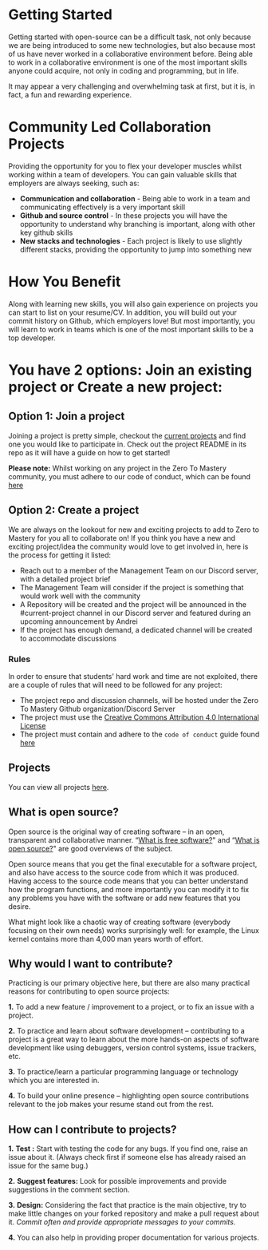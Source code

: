 # Getting Started

Getting started with open-source can be a difficult task, not only because we are being introduced to some new technologies, but also because most of us have never worked in a collaborative environment before. Being able to work in a collaborative environment is one of the most important skills anyone could acquire, not only in coding and programming, but in life.

It may appear a very challenging and overwhelming task at first, but it is, in fact, a fun and rewarding experience.

# Community Led Collaboration Projects
Providing the opportunity for you to flex your developer muscles whilst working within a team of developers. You can gain valuable skills that employers are always seeking, such as:
- **Communication and collaboration** - Being able to work in a team and communicating effectively is a very important skill
- **Github and source control** - In these projects you will have the opportunity to understand why branching is important, along with other key github skills
- **New stacks and technologies** - Each project is likely to use slightly different stacks, providing the opportunity to jump into something new

# How You Benefit
Along with learning new skills, you will also gain experience on projects you can start to list on your resume/CV. In addition, you will build out your commit history on Github, which employers love! But most importantly, you will learn to work in teams which is one of the most important skills to be a top developer.

# You have 2 options: Join an existing project or Create a new project:

## Option 1: Join a project
Joining a project is pretty simple, checkout the [current projects](https://github.com/zero-to-mastery) and find one you would like to participate in. Check out the project README in its repo as it will have a guide on how to get started!

**Please note:** Whilst working on any project in the Zero To Mastery community, you must adhere to our code of conduct, which can be found [here](https://github.com/zero-to-mastery/CodeofConduct)

## Option 2: Create a project
We are always on the lookout for new and exciting projects to add to Zero to Mastery for you all to collaborate on! If you think you have a new and exciting project/idea the community would love to get involved in, here is the process for getting it listed:
- Reach out to a member of the Management Team on our Discord server, with a detailed project brief
- The Management Team will consider if the project is something that would work well with the community
- A Repository will be created and the project will be announced in the #current-project channel in our Discord server and featured during an upcoming announcement by Andrei
- If the project has enough demand, a dedicated channel will be created to accommodate discussions

### **Rules**
In order to ensure that students' hard work and time are not exploited, there are a couple of rules that will need to be followed for any project:
- The project repo and discussion channels, will be hosted under the Zero To Mastery Github organization/Discord Server
- The project must use the [Creative Commons Attribution 4.0 International License](https://creativecommons.org/licenses/by/4.0/)
- The project must contain and adhere to the `code of conduct` guide found [here](https://github.com/zero-to-mastery/CodeofConduct)

## Projects
You can view all projects [here](https://github.com/zero-to-mastery).

## What is open source?

Open source is the original way of creating software – in an open, transparent and collaborative manner. “[What is free software?](https://www.gnu.org/philosophy/free-sw.en.html)" and “[What is open source?](https://opensource.com/resources/what-open-source)" are good overviews of the subject.

Open source means that you get the final executable for a software project, and also have access to the source code from which it was produced. Having access to the source code means that you can better understand how the program functions, and more importantly you can modify it to fix any problems you have with the software or add new features that you desire.

What might look like a chaotic way of creating software (everybody focusing on their own needs) works surprisingly well: for example, the Linux kernel contains more than 4,000 man years worth of effort.

## Why would I want to contribute?

Practicing is our primary objective here, but there are also many practical reasons for contributing to open source projects:

   **1.** To add a new feature / improvement to a project, or to fix an issue with a project.

   **2.** To practice and learn about software development – contributing to a project is a great way to learn about the more hands-on aspects of software development like using debuggers, version control systems, issue trackers, etc.

   **3.** To practice/learn a particular programming language or technology which you are interested in.

   **4.** To build your online presence – highlighting open source contributions relevant to the job makes your resume stand out from the rest.

## How can I contribute to projects?

**1.** **Test :**  Start with testing the code for any bugs. If you find one, raise an issue about it. (Always check first if someone else has already raised an issue for the same bug.)

**2.** **Suggest features:** Look for possible improvements and provide suggestions in the comment section.

**3.** **Design:** Considering the fact that practice is the main objective, try to make little changes on your forked repository and make a pull request about it. *Commit often and provide appropriate messages to your commits.*

**4.** You can also help in providing proper documentation for various projects.
